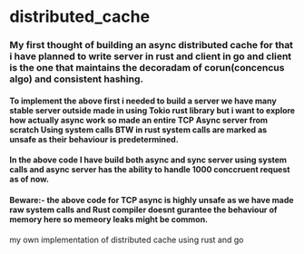 # distributed_cache
### My first thought of building an async distributed cache for that i have planned to write server in rust and client in go and client is the one that maintains the decoradam of corun(concencus algo) and consistent hashing.


#### To implement the above first i needed to build a server we have many stable server outside made in using Tokio rust library but i want to explore how actually async work so made an entire TCP Async server from scratch Using system calls BTW in rust system calls are marked as unsafe as their behaviour is predetermined.

#### In the above code I have build both async and sync server using system calls and async server has the ability to handle 1000 conccruent request as of now.

#### Beware:- the above code for TCP async is highly unsafe as we have made raw system calls and Rust compiler doesnt gurantee the behaviour of memory here so memeory leaks might be common.



my own implementation of distributed cache using rust and go
